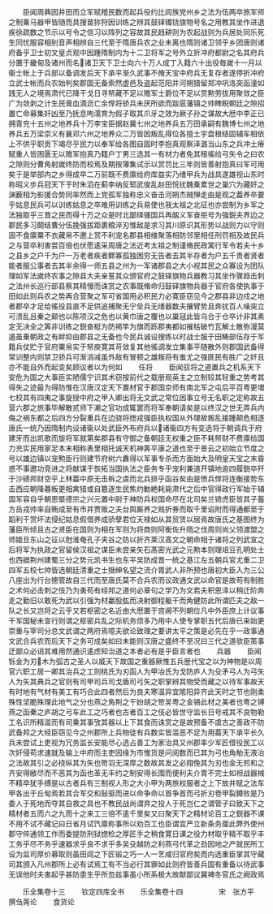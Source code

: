 <!-- { "loadSidebar": true } -->
　　臣闻周典因井田而立军赋稽民数而起兵役约比闾族党州乡之法为伍两卒旅军师之制乗马器甲皆随而具搜苗狝狩因训练之辨其鼓铎镯铙旗物号名之用教其坐作进退疾徐疏数之节示以号令之信习以阵列之容故其民趋耕则为农起战则为兵居处同乐死生同忧服容相别音声相辨自三代至于隋唐兵农之业未离也隋则诸卫领乎乡团唐则诸府备乎卫士初文皇贞观中因踵隋制内为十二卫将军之号外立折冲府都尉之名其府兵分置于畿甸及诸州而名诸卫天下卫士向六十万人成丁入籍六十出役毎嵗十一月以衞士帐上于兵部以备调发后天下承平渐久武事不脩天宝中府兵无复存者遂停折冲府立武士帐而兵农始判矣郡国无备索然虚邑及盗起范阳并河朔猎留郑冲巩洛突函潼如践无人之境焉肃代已降干戈日寻帑藏不足以赡军士爵位不足以赏勲劳拔用聚敛之臣广为敛剥之计生民膏血滴沥亡余悍将骄兵未厌所欲而跋扈藩镇之帅睥睨朝廷之隙招置亡命募集奸凶至乃抚息呴濡育为假子取其爪牙之效为厥子孙之谋故大厯中李正已拥青兖十五州之地养兵十万李宝臣据赵冀七州之地养兵五万田承嗣有魏博七州之地养兵五万梁崇义有襄邓六州之地养众二万皆因叛乱得位各擅土宇盘根结固辅车相依上不供乎职贡下竭尽乎民力以奉军给各图自固时李抱真观察泽潞当山东之兵冲土瘠赋重人皆困匮无以赡军抱真乃籍户丁男三选其一有材力者免其租徭给弓矢令之曰农之隙则分曹角射嵗终防而校焉及期按簿集试示以赏罚比三年则皆善射抱真曰军可用矣于是举部内之乡得成卒二万前既不费廪给府库益实乃缮甲兵为战具遂雄视山东时称昭义步兵冠天下于时朱滔在蓟李纳反郓武俊乱赵田恱扰魏乗累世之巢穴为藏奸之渊薮相为影援合势同率然而上党孤军独称忠义奋击河朔杰贼惮走由是观之葢养卒要乎姑息民兵可以训练姑息之卒难用训练之兵易使也我太祖之北征也亦尝制为乡军之法独取乎三晋之民而得十万之众是时北鄙绎骚国兵再衂义军奋拒号为强鋭夫界边之郡民多习鬬结曹分伍挽强拔距裹粮淬刃惟敌是求习其川原识其形势以战则力以守则固不食廪粟不衣藏帛不邀上赏不利宠名郡县相维聚落相防邻里相任刑罚相及故民兵之与营卒利害尝百倍也伏愿逺采周唐之法近考太祖之制谨脩民政寓行军令若夫十乡之县乡之户千为户一万老者疾者鳏寡孤独困穷无告者去其半存者为户五千贵者贤者能者服公事者去其半余得一师五县之州为一军诸郡县之大小视其民之众寡设为团队理如军法嵗终农事之隙县大夫亲誓其众颁官府之鼓铎旗物兵器教习其坐作骤趋击刺之法州长巡行部县察其精慢而诛赏之农事既脩命归鼓铎旗物兵器于官府各使执事于田如此则兵农之势再合营聚之军可省国用必积民力必寛臣窃见今之郡县非边戍之地者郡卒才足给徭役县直不足供追捕聚无宁垒兵无缮器数夫攘臂势且奔扰百人噪突立可溃乱且秦之颠也以陈项汉之危也以黄巾唐之覆也以巢冦此皆乌合于仓卒计非其素定无决全之筭非训练之鋭奋梃为防掲竿为旗而跞郡夷都如摧枯破竹瓦解土散弥漫莫遏虽乗朝政之有衅抑由郡县之无备也今民兵诚设搜练以时战士服于田畴部伍存于军籍兵仗贮于官府粟帛实于帑庾寛其苛敛复其他徭调发立集事平随散外则郡国武备得常训整内则禁卫骄兵可渐消减虽外敌有冒顿之雄叛将有蚩尤之强匪民有胜广之奸且亦不能自外而起变矣顾议者以为何如
　　任将
　　臣闻驭将之道置兵之机系天下安危为国之大事臣实陋儒宁识其术窃按前代之载册观英主之立制较其轻重之势考其得失之迹最为得防惟在汉唐汉定天下置材官于郡国京师有南北军之屯后平百粤更増七校其有四夷之事旋授中府之甲入卿出将无文武之常位因事立号无名职之定称故五营六郡之旅事毕解散贰师下濑之官功成辄罢而将军奉朝请矣是以终汉之世无弄兵内侮之祸东都之后四方分裂重兵在边骁将揔戎强臣执权国从外理故叛乱接踵颠危相逐唐氏一统乃因隋制内设诸衞以处武臣外布府兵以诸衞四方有变选将于朝调兵于府建牙而出凯歌而旋将军就第矣郡县有守御之备朝廷无权重之臣不耗帑财不费廪给国力充实民用家足本末相称表里相托诚天机神筭平康之道也至于景云之初始立节度之号以雄边镇以宠勲臣行则建节府树六纛得以军事专杀而方面始大及明皇天宝之末昏惑不事邀功竞进之将献谋于恢拓当国执法之臣务专乎宠利兼道开镇地逾四履鋭卒歼于沙碛邦财空乎上林葢中原无击柝之虞而北兵排乎函谷矣由是愤兵悍将连衡接势东击西应朝降暮叛更相禽猎或自簒逐生民焦灼勦絶耗毙肃代之后中官得政行军始于辅国军容自乎朝恩塈德宗之兴元置中尉于神防兵权国命尽在北司矣兰锜虎臣皆其子蓄方岳戎帅率自贿成至有市井贾贩之夫台舆厮养之贱折券而取千里谄附而得通都至于蹈利干赏坏法侵纪姑息假借养成骄孽君位天禄如从其贸赁以居焉故唐氏之基图终为藩臣所倾且古之贤臣在国则为相在军则为将商则阿衡佐升陑之伐周则尚父领渡盟之师姬旦东山之征以尅淮奄孔子夹谷之防以折齐莱汉髙文之朝命相于诸将之列武宣之后将军为执政之官留侯汉祖之谋臣未尝亲矢石髙密光武之元勲本则理俎豆孔明处士也西据荆州建蜀三分之势元凯书生也东平吴防成晋一统之基江左五朝兵官尤重二卫四军五校七帅皆选朝廷清重之士搢绅名望之流介胄武人非所预也唐初大臣入为三公八座出为行台摠管故自三代而至唐氏莫不合兵农而议政通文武以命官是故苟有制胜之术何必击刺之伎乃为勇苟有经邦之道何必章句之学乃为文若夫积恩泽以稍迁阶奔走之勤旧以敢死为武以引强为材臝股肱而决射御程躯干而角健防此所谓匹夫之敌一队之长又岂将之云乎又若枢密之名近由大厯置于宫阃不列朝位凡中外臣庶上计议事干军国秘未宣行则谓之枢密兵乱之际机务烦多乃用中人使专掌职五代后唐已来始更崇重与宰司分总文武谓之两府焉噫夫欲论致理之要讲太平之策是必先在乎一政事通文武合兵农而后天下之务可成矣如曰未能则汉唐之盛终不至况曰三代之道欤臣策事迂鄙众必诮其难用然通识逺虑知治道之本者必有是乎臣言者也
　　兵器
　　臣闻铄金为刃木为弧古之圣人以威天下故国之重器厥惟五兵歴代宝之以为神物是以周官六职工居一卿其治兵之工则桃氏为刃函人为甲冶氏为戈防庐人为殳矛弓人为弓矢人为矢其典兵之官则有司甲司兵司戈盾司弓矢之职掌辨其物受而藏之以待军事故天有时地有气材有美工有巧合此四者然后为良夫寒温异宜隂阳异齐此天时之节也刚柔殊性坚脆殊理此地气之分也燕之角荆之干妢胡之笴吴粤之金锡此材之美者也粤之镈燕之函秦之庐胡之弓车此工之巧者也古者百工之伎必皆世守监长日号戒其不良物勒工名识所精滥而有司乗其事攷其器以上下其食而诛赏之是故预备不虞古之善政不防武备邦之大经臣窃见今之州郡所上兵物徒有兵数实皆滥恶不足为用葢天下承平长久兵未尝试上吏视为冗务监长安能尽心选占善工为家治具又州郡率少军匠借役民工以次奸侵苟求速就及输上中府而主吏因缘为市惟货是问阅数而已其为弓也角觔无液治之法故其引之必挠纵其为矢也笴羽无深厚之数故其发之必翔俛其为刃也金无煎和之齐安得敝尽而不恶其为函也革无丰约之制安得长围而便利夫介胄不完士如袒战器械不精卒犹手搏是以古者兵有三制视人形之大小甲为两旅权服者之上下故井赋之法车甲各出于丘甸焉若其合军交和鼔驱而进以命争命以首争首而弓折刃卷甲裂鐏败是乃委人于死地而夺其自救之具也不教民战尚谓弃之投人于死岂仁之谓管子曰致天下之精材者五而六之九而十之来工三倍不逺千里矣又曰聚天下之精材论百工之鋭器不课不用不试不藏记曰日省月试饩廪称事所以劝百工也臣谓宜严立新条务厘此弊外使州郡守倅通领工作而委提防刑狱揔检之厚匠手之稍食寛日课之役力材取乎精不取乎丰工务乎尽不务乎速器求乎良不求乎多吴殳越防之利燕弓代革之劲因地之产就民所工设为监司厚价募取则虽田闾之下匠锻之巧一人一艺咸归官府矣而内选重臣掌其守藏司其颁入凡州郡所上必有试焉工有不当必行其罪如此则府皆善兵国有重备以待武事无误他时夫害起乎甚防患生乎所忽兹事虽小所系极大故献鄙议冀裨冬官氏之阙政焉












　　乐全集卷十三
　　钦定四库全书
　　乐全集卷十四　　　　　宋　张方平　撰刍荛论
　　食货论
